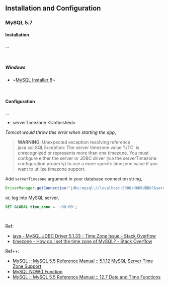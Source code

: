 ## Installation and Configuration

### MySQL 5.7

#### Installation

...

<br/>

##### Windows

- ~[MySQL Installer 8](https://dev.mysql.com/downloads/windows/installer/8.0.html)~

<br/>

#### Configuration

...

- serverTimezone \<Unfinished\>

*Tomcat would throw this error when starting the app*,

> **WARNING**: Unexpected exception resolving reference    
> java.sql.SQLException: The server timezone value 'UTC' is unrecognized or represents more than one timezone. You must configure either the server or JDBC driver (via the serverTimezone configuration property) to use a more specifc timezone value if you want to utilize timezone support.

Add ```serverTimezone``` argument in your database connection string,

```java
DriverManager.getConnection("jdbc:mysql://localhost:3306/dbDBdBDb?&serverTimezone=utc", "user", "Password123!");
```

or, log into MySQL server,

```sql
SET GLOBAL time_zone = '-08:00';
```

<br/>

Ref:

- [java - MySQL JDBC Driver 5.1.33 - Time Zone Issue - Stack Overflow](https://stackoverflow.com/questions/26515700/mysql-jdbc-driver-5-1-33-time-zone-issue)
- [timezone - How do I set the time zone of MySQL? - Stack Overflow](https://stackoverflow.com/questions/930900/how-do-i-set-the-time-zone-of-mysql)

Ref++:

- [MySQL :: MySQL 5.5 Reference Manual :: 5.1.12 MySQL Server Time Zone Support](https://dev.mysql.com/doc/refman/5.5/en/time-zone-support.html)
- [MySQL NOW() Function](https://www.w3schools.com/sql/func_mysql_now.asp)
- [MySQL :: MySQL 5.5 Reference Manual :: 12.7 Date and Time Functions](https://dev.mysql.com/doc/refman/5.5/en/date-and-time-functions.html)
